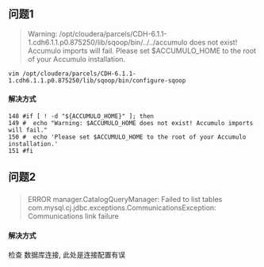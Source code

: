 ## 问题1

> 
>
> Warning: /opt/cloudera/parcels/CDH-6.1.1-1.cdh6.1.1.p0.875250/lib/sqoop/bin/../../accumulo does not exist! Accumulo imports will fail.
> Please set $ACCUMULO_HOME to the root of your Accumulo installation.



```
vim /opt/cloudera/parcels/CDH-6.1.1-1.cdh6.1.1.p0.875250/lib/sqoop/bin/configure-sqoop
```



#### 解决方式

```shell
148 #if [ ! -d "${ACCUMULO_HOME}" ]; then
149 #  echo "Warning: $ACCUMULO_HOME does not exist! Accumulo imports will fail."
150 #  echo 'Please set $ACCUMULO_HOME to the root of your Accumulo installation.'
151 #fi
```



## 问题2

### 

>  ERROR manager.CatalogQueryManager: Failed to list tables
> com.mysql.cj.jdbc.exceptions.CommunicationsException: Communications link failure



#### 解决方式

检查  数据库连接,  此处是连接配置有误



